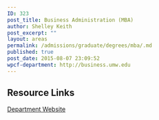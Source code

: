 ```yaml
---
ID: 323
post_title: Business Administration (MBA)
author: Shelley Keith
post_excerpt: ""
layout: areas
permalink: /admissions/graduate/degrees/mba/.md
published: true
post_date: 2015-08-07 23:09:52
wpcf-department: http://business.umw.edu
---
```


<!-- Types Custom Fields: -->

<!-- resource-links -->
## Resource Links

<!-- department -->
[Department Website](http://business.umw.edu)

<!-- End department -->

<!-- End resource-links -->

<!-- End Types Custom Fields -->